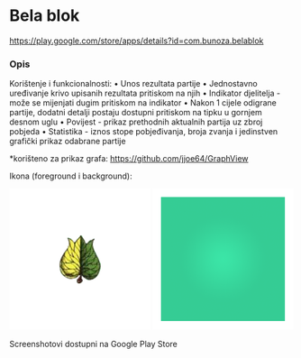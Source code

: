 # Bela blok
https://play.google.com/store/apps/details?id=com.bunoza.belablok

### Opis
Korištenje i funkcionalnosti:
• Unos rezultata partije
• Jednostavno uređivanje krivo upisanih rezultata pritiskom na njih
• Indikator djelitelja - može se mijenjati dugim pritiskom na indikator
• Nakon 1 cijele odigrane partije, dodatni detalji postaju dostupni pritiskom na tipku u gornjem desnom uglu
• Povijest - prikaz prethodnih aktualnih partija uz zbroj pobjeda
• Statistika - iznos stope pobjeđivanja, broja zvanja i jedinstven grafički prikaz odabrane partije



*korišteno za prikaz grafa: https://github.com/jjoe64/GraphView

Ikona (foreground i background):

<img src="/app/src/main/res/mipmap-xxxhdpi/ic_launcher_foreground.png" width="250" height="250"> <img src="/app/src/main/res/mipmap-xxxhdpi/ic_launcher_background.png" width="250" height="250">    

Screenshotovi dostupni na Google Play Store
